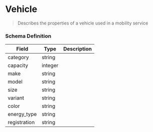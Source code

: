 Vehicle
===
>Describes the properties of a vehicle used in a mobility service

### Schema Definition

|**Field**|**Type**|**Description**|
|---------|--------|---------------|
|category|string|
|capacity|integer|
|make|string|
|model|string|
|size|string|
|variant|string|
|color|string|
|energy_type|string|
|registration|string|
